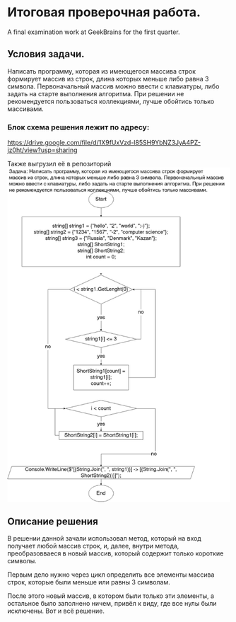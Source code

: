 # Итоговая проверочная работа.
A final examination work at GeekBrains for the first quarter.

## Условия задачи.

Написать программу, которая из имеющегося массива строк формирует массив из строк, длина которых меньше либо равна 3 символа. Первоначальный массив можно ввести с клавиатуры, либо задать на старте выполнения алгоритма. При решении не рекомендуется пользоваться коллекциями, лучше обойтись только массивами.

### Блок схема решения лежит по адресу:

https://drive.google.com/file/d/1X9fUxVzd-l85SH9YbNZ3JyA4PZ-jz0ht/view?usp=sharing

Также выгрузил её в репозиторий ![](FinalExam.jpg)

## Описание решения
В решении данной зачали использовал метод, который на вход получает любой массив строк, и, далее, внутри метода, преобразовваеся в новый массив, который содержит только короткие символы.

Первым дело нужно через цикл определить все элементы массива строк, которые были меньше или равны 3 символам.

После этого новый массив, в котором были только эти элементы, а остальное было заполнено ничем, привёл к виду, где все нулы были исключены.
Вот и всё решение.